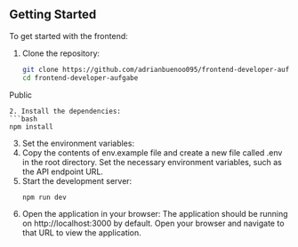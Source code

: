 
## Getting Started
To get started with the frontend:
1. Clone the repository:
   ```bash
   git clone https://github.com/adrianbuenoo095/frontend-developer-aufgabe
   cd frontend-developer-aufgabe
Public
   ```
2. Install the dependencies:
   ```bash
   npm install
   ```
3. Set the environment variables:
4. Copy the contents of env.example file and create a new file called .env in the root directory. Set the necessary environment variables, such as the API endpoint URL.
5. Start the development server:
   ```bash
   npm run dev
   ```
6. Open the application in your browser:
The application should be running on http://localhost:3000 by default. Open your browser and navigate to that URL to view the application.
